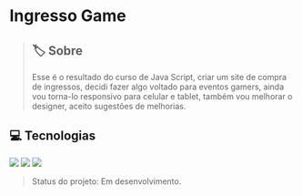 <h1>Ingresso Game</h1>

> ## 🏷️ Sobre
> Esse é o resultado do curso de Java Script, criar um site de compra de ingressos, decidi fazer algo voltado para eventos gamers, ainda vou torna-lo responsivo para celular e tablet, também vou melhorar o designer, aceito sugestões de melhorias.
>
## 💻 Tecnologias
<div>
  <img src="https://img.shields.io/badge/HTML-239120?style=for-the-badge&logo=html5&logoColor=white"> <img src="https://img.shields.io/badge/CSS-239120?&style=for-the-badge&logo=css3&logoColor=white"> <img src="https://img.shields.io/badge/JavaScript-F7DF1E?style=for-the-badge&logo=javascript&logoColor=black">
</div>

> Status do projeto: Em desenvolvimento.
